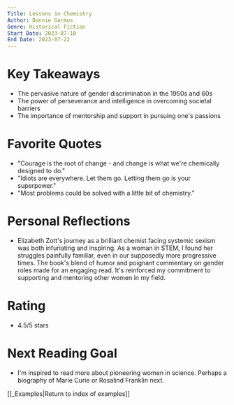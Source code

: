 ```yaml
---
Title: Lessons in Chemistry
Author: Bonnie Garmus
Genre: Historical Fiction
Start Date: 2023-07-10
End Date: 2023-07-22
---
```


# Key Takeaways

- The pervasive nature of gender discrimination in the 1950s and 60s
- The power of perseverance and intelligence in overcoming societal barriers
- The importance of mentorship and support in pursuing one's passions

# Favorite Quotes

- "Courage is the root of change - and change is what we're chemically designed to do."
- "Idiots are everywhere. Let them go. Letting them go is your superpower."
- "Most problems could be solved with a little bit of chemistry."

# Personal Reflections

- Elizabeth Zott's journey as a brilliant chemist facing systemic sexism was both infuriating and inspiring. As a woman in STEM, I found her struggles painfully familiar, even in our supposedly more progressive times. The book's blend of humor and poignant commentary on gender roles made for an engaging read. It's reinforced my commitment to supporting and mentoring other women in my field.

# Rating

- 4.5/5 stars

# Next Reading Goal

- I'm inspired to read more about pioneering women in science. Perhaps a biography of Marie Curie or Rosalind Franklin next.

[[_Examples|Return to index of examples]]